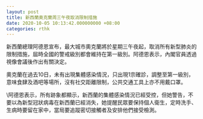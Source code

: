 ```yaml
---
layout: post
title: 新西蘭奧克蘭周三午夜取消限制措施
date: 2020-10-05 10:13:42.000000000 +08:00
categories: rthk
---
```


新西蘭總理阿德恩宣布，最大城市奧克蘭將於星期三午夜起，取消所有新型肺炎的限制措施，屆時全國的警戒級別都會維持在第一級別。阿德恩表示，內閣官員透過視像會議後作出有關決定。

奧克蘭在過去10日，未有出現集體感染情況，只出現1宗確診，調整至第一級別，意味食肆及酒吧等場所，沒有社交距離限制，公共交通工具上亦不用戴口罩。

\阿德恩表示，所有跡象都顯示，新西蘭的集體感染情況已經受控，但她警告，不要以為新型冠狀病毒在新西蘭已經消失，她提醒民眾要保持個人衛生，定時洗手、生病時要留在家中，當局要追蹤密切接觸者及安排他們接受檢測。
